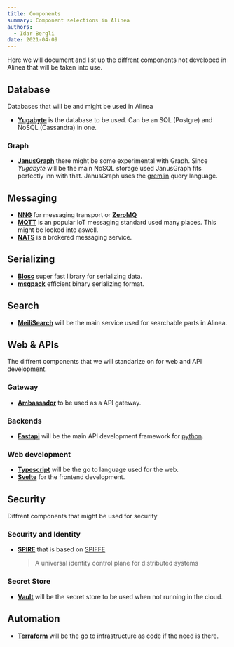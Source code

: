```yaml
---
title: Components
summary: Component selections in Alinea
authors:
  - Idar Bergli
date: 2021-04-09
---
```


Here we will document and list up the diffrent components not developed in Alinea that will be taken into use.

## Database

Databases that will be and might be used in Alinea

- **[Yugabyte](https://www.yugabyte.com/)** is the database to be used. Can be an SQL (Postgre) and NoSQL (Cassandra) in one.

### Graph

- **[JanusGraph](https://janusgraph.org/)** there might be some experimental with Graph. Since _Yugabyte_ will be the main NoSQL storage used JanusGraph fits perfectly inn with that. JanusGraph uses the [gremlin](https://tinkerpop.apache.org/) query language.

## Messaging

- **[NNG](https://nng.nanomsg.org/)** for messaging transport or **[ZeroMQ](https://zeromq.org/)**
- **[MQTT](https://mqtt.org/)** is an popular IoT messaging standard used many places. This might be looked into aswell.
- **[NATS](https://nats.io/)** is a brokered messaging service.

## Serializing

- **[Blosc](https://www.blosc.org/)** super fast library for serializing data.
- **[msgpack](https://msgpack.org/)** efficient binary serializing format.

## Search

- **[MeiliSearch](https://www.meilisearch.com/)** will be the main service used for searchable parts in Alinea.

## Web & APIs

The diffrent components that we will standarize on for web and API development.

### Gateway

- **[Ambassador](https://www.getambassador.io/)** to be used as a API gateway.

### Backends

- **[Fastapi](https://fastapi.tiangolo.com/)** will be the main API development framework for [python](https://www.python.org/).

### Web development

- **[Typescript](https://www.typescriptlang.org/)** will be the go to language used for the web.
- **[Svelte](https://svelte.dev/)** for the frontend development.

## Security

Diffrent components that might be used for security

### Security and Identity

- **[SPIRE](https://spiffe.io/docs/latest/spire-about/)** that is based on [SPIFFE](https://spiffe.io/)
  > A universal identity control plane for distributed systems

### Secret Store

- **[Vault](https://www.hashicorp.com/products/vault)** will be the secret store to be used when not running in the cloud.

## Automation

- **[Terraform](https://www.hashicorp.com/products/terraform)** will be the go to infrastructure as code if the need is there.
